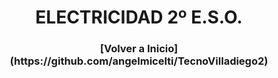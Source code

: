 
<h1 align="center"> ELECTRICIDAD 2º E.S.O. </h1>

<h3 align="center"> [Volver a Inicio](https://github.com/angelmicelti/TecnoVilladiego2) </h3>

